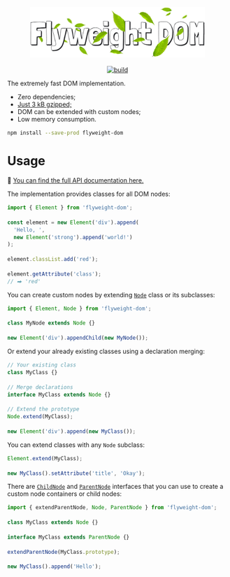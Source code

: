<p align="center">
  <a href="#readme">
    <img width="400" src="./images/logo.png" alt="Flyweight DOM">
  </a>
  <br>
  <br>
  <a href="https://github.com/smikhalevski/flyweight-dom/actions/workflows/master.yml">
    <img src="https://github.com/smikhalevski/flyweight-dom/actions/workflows/master.yml/badge.svg?branch=master&event=push" alt="build">
  </a>
</p>

The extremely fast DOM implementation.

- Zero dependencies;
- [Just 3 kB gzipped;](https://bundlephobia.com/package/flyweight-dom)
- DOM can be extended with custom nodes;
- Low memory consumption.

```sh
npm install --save-prod flyweight-dom
```

# Usage

🔎 [You can find the full API documentation here.](https://smikhalevski.github.io/flyweight-dom/modules.html)

The implementation provides classes for all DOM nodes:

```ts
import { Element } from 'flyweight-dom';

const element = new Element('div').append(
  'Hello, ',
  new Element('strong').append('world!')
);

element.classList.add('red');

element.getAttribute('class');
// ⮕ 'red'
```

You can create custom nodes by extending [`Node`](https://smikhalevski.github.io/flyweight-dom/interfaces/Node.html)
class or its subclasses:

```ts
import { Element, Node } from 'flyweight-dom';

class MyNode extends Node {}

new Element('div').appendChild(new MyNode());
```

Or extend your already existing classes using a declaration merging:

```ts
// Your existing class
class MyClass {}

// Merge declarations
interface MyClass extends Node {}

// Extend the prototype
Node.extend(MyClass);

new Element('div').append(new MyClass());
```

You can extend classes with any `Node` subclass:

```ts
Element.extend(MyClass);

new MyClass().setAttribute('title', 'Okay');
```

There are [`ChildNode`](https://smikhalevski.github.io/flyweight-dom/interfaces/ChildNode.html) and
[`ParentNode`](https://smikhalevski.github.io/flyweight-dom/interfaces/ParentNode.html) interfaces that you can use to
create a custom node containers or child nodes:

```ts
import { extendParentNode, Node, ParentNode } from 'flyweight-dom';

class MyClass extends Node {}

interface MyClass extends ParentNode {}

extendParentNode(MyClass.prototype);

new MyClass().append('Hello');
```
